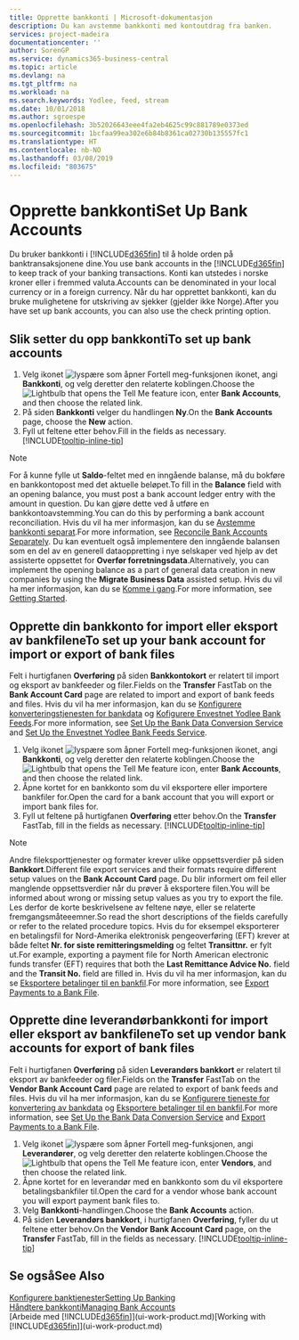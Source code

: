 ```yaml
---
title: Opprette bankkonti | Microsoft-dokumentasjon
description: Du kan avstemme bankkonti med kontoutdrag fra banken.
services: project-madeira
documentationcenter: ''
author: SorenGP
ms.service: dynamics365-business-central
ms.topic: article
ms.devlang: na
ms.tgt_pltfrm: na
ms.workload: na
ms.search.keywords: Yodlee, feed, stream
ms.date: 10/01/2018
ms.author: sgroespe
ms.openlocfilehash: 3b52026643eee4fa2eb4625c99c881789e0373ed
ms.sourcegitcommit: 1bcfaa99ea302e6b84b8361ca02730b135557fc1
ms.translationtype: HT
ms.contentlocale: nb-NO
ms.lasthandoff: 03/08/2019
ms.locfileid: "803675"
---
```

# <a name="set-up-bank-accounts"></a><span data-ttu-id="35c54-103">Opprette bankkonti</span><span class="sxs-lookup"><span data-stu-id="35c54-103">Set Up Bank Accounts</span></span>
<span data-ttu-id="35c54-104">Du bruker bankkonti i [!INCLUDE[d365fin](includes/d365fin_md.md)] til å holde orden på banktransaksjonene dine.</span><span class="sxs-lookup"><span data-stu-id="35c54-104">You use bank accounts in the [!INCLUDE[d365fin](includes/d365fin_md.md)] to keep track of your banking transactions.</span></span> <span data-ttu-id="35c54-105">Konti kan utstedes i norske kroner eller i fremmed valuta.</span><span class="sxs-lookup"><span data-stu-id="35c54-105">Accounts can be denominated in your local currency or in a foreign currency.</span></span> <span data-ttu-id="35c54-106">Når du har opprettet bankkonti, kan du bruke mulighetene for utskriving av sjekker (gjelder ikke Norge).</span><span class="sxs-lookup"><span data-stu-id="35c54-106">After you have set up bank accounts, you can also use the check printing option.</span></span>

## <a name="to-set-up-bank-accounts"></a><span data-ttu-id="35c54-107">Slik setter du opp bankkonti</span><span class="sxs-lookup"><span data-stu-id="35c54-107">To set up bank accounts</span></span>
1. <span data-ttu-id="35c54-108">Velg ikonet ![lyspære som åpner Fortell meg-funksjonen](media/ui-search/search_small.png "Fortell hva du vil gjøre") ikonet, angi **Bankkonti**, og velg deretter den relaterte koblingen.</span><span class="sxs-lookup"><span data-stu-id="35c54-108">Choose the ![Lightbulb that opens the Tell Me feature](media/ui-search/search_small.png "Tell me what you want to do") icon, enter **Bank Accounts**, and then choose the related link.</span></span>
2. <span data-ttu-id="35c54-109">På siden **Bankkonti** velger du handlingen **Ny**.</span><span class="sxs-lookup"><span data-stu-id="35c54-109">On the **Bank Accounts** page, choose the **New** action.</span></span>
3. <span data-ttu-id="35c54-110">Fyll ut feltene etter behov.</span><span class="sxs-lookup"><span data-stu-id="35c54-110">Fill in the fields as necessary.</span></span> [!INCLUDE[tooltip-inline-tip](includes/tooltip-inline-tip_md.md)]

> [!NOTE]
> <span data-ttu-id="35c54-111">For å kunne fylle ut **Saldo**-feltet med en inngående balanse, må du bokføre en bankkontopost med det aktuelle beløpet.</span><span class="sxs-lookup"><span data-stu-id="35c54-111">To fill in the **Balance** field with an opening balance, you must post a bank account ledger entry with the amount in question.</span></span> <span data-ttu-id="35c54-112">Du kan gjøre dette ved å utføre en bankkontoavstemming.</span><span class="sxs-lookup"><span data-stu-id="35c54-112">You can do this by performing a bank account reconciliation.</span></span> <span data-ttu-id="35c54-113">Hvis du vil ha mer informasjon, kan du se [Avstemme bankkonti separat](bank-how-reconcile-bank-accounts-separately.md).</span><span class="sxs-lookup"><span data-stu-id="35c54-113">For more information, see [Reconcile Bank Accounts Separately](bank-how-reconcile-bank-accounts-separately.md).</span></span> <span data-ttu-id="35c54-114">Du kan eventuelt også implementere den inngående balansen som en del av en generell dataoppretting i nye selskaper ved hjelp av det assisterte oppsettet for **Overfør forretningsdata**.</span><span class="sxs-lookup"><span data-stu-id="35c54-114">Alternatively, you can implement the opening balance as a part of general data creation in new companies by using the **Migrate Business Data** assisted setup.</span></span> <span data-ttu-id="35c54-115">Hvis du vil ha mer informasjon, kan du se [Komme i gang](product-get-started.md).</span><span class="sxs-lookup"><span data-stu-id="35c54-115">For more information, see [Getting Started](product-get-started.md).</span></span>

## <a name="to-set-up-your-bank-account-for-import-or-export-of-bank-files"></a><span data-ttu-id="35c54-116">Opprette din bankkonto for import eller eksport av bankfilene</span><span class="sxs-lookup"><span data-stu-id="35c54-116">To set up your bank account for import or export of bank files</span></span>
<span data-ttu-id="35c54-117">Felt i hurtigfanen **Overføring** på siden **Bankkontokort** er relatert til import og eksport av bankfeeder og filer.</span><span class="sxs-lookup"><span data-stu-id="35c54-117">Fields on the **Transfer** FastTab on the **Bank Account Card** page are related to import and export of bank feeds and files.</span></span> <span data-ttu-id="35c54-118">Hvis du vil ha mer informasjon, kan du se [Konfigurere konverteringstjenesten for bankdata](bank-how-setup-bank-data-conversion-service.md) og [Kofigurere Envestnet Yodlee Bank Feeds](bank-how-setup-bank-statement-service.md).</span><span class="sxs-lookup"><span data-stu-id="35c54-118">For more information, see [Set Up the Bank Data Conversion Service](bank-how-setup-bank-data-conversion-service.md) and [Set Up the Envestnet Yodlee Bank Feeds Service](bank-how-setup-bank-statement-service.md).</span></span>

1. <span data-ttu-id="35c54-119">Velg ikonet ![lyspære som åpner Fortell meg-funksjonen](media/ui-search/search_small.png "Fortell hva du vil gjøre") ikonet, angi **Bankkonti**, og velg deretter den relaterte koblingen.</span><span class="sxs-lookup"><span data-stu-id="35c54-119">Choose the ![Lightbulb that opens the Tell Me feature](media/ui-search/search_small.png "Tell me what you want to do") icon, enter **Bank Accounts**, and then choose the related link.</span></span>
2. <span data-ttu-id="35c54-120">Åpne kortet for en bankkonto som du vil eksportere eller importere bankfiler for.</span><span class="sxs-lookup"><span data-stu-id="35c54-120">Open the card for a bank account that you will export or import bank files for.</span></span>
3. <span data-ttu-id="35c54-121">Fyll ut feltene på hurtigfanen **Overføring** etter behov.</span><span class="sxs-lookup"><span data-stu-id="35c54-121">On the **Transfer** FastTab, fill in the fields as necessary.</span></span> [!INCLUDE[tooltip-inline-tip](includes/tooltip-inline-tip_md.md)]

> [!NOTE]  
>   <span data-ttu-id="35c54-122">Andre fileksporttjenester og formater krever ulike oppsettsverdier på siden **Bankkort**.</span><span class="sxs-lookup"><span data-stu-id="35c54-122">Different file export services and their formats require different setup values on the **Bank Account Card** page.</span></span> <span data-ttu-id="35c54-123">Du blir informert om feil eller manglende oppsettsverdier når du prøver å eksportere filen.</span><span class="sxs-lookup"><span data-stu-id="35c54-123">You will be informed about wrong or missing setup values as you try to export the file.</span></span> <span data-ttu-id="35c54-124">Les derfor de korte beskrivelsene av feltene nøye, eller se relaterte fremgangsmåteeemner.</span><span class="sxs-lookup"><span data-stu-id="35c54-124">So read the short descriptions of the fields carefully or refer to the related procedure topics.</span></span> <span data-ttu-id="35c54-125">Hvis du for eksempel eksporterer en betalingsfil for Nord-Amerika elektronisk pengeoverføring (EFT) krever at både feltet **Nr. for siste remitteringsmelding** og feltet **Transittnr.** er fylt ut.</span><span class="sxs-lookup"><span data-stu-id="35c54-125">For example, exporting a payment file for North American electronic funds transfer (EFT) requires that both the **Last Remittance Advice No.** field and the **Transit No.** field are filled in.</span></span> <span data-ttu-id="35c54-126">Hvis du vil ha mer informasjon, kan du se [Eksportere betalinger til en bankfil](payables-how-export-payments-bank-file.md).</span><span class="sxs-lookup"><span data-stu-id="35c54-126">For more information, see [Export Payments to a Bank File](payables-how-export-payments-bank-file.md).</span></span>

## <a name="to-set-up-vendor-bank-accounts-for-export-of-bank-files"></a><span data-ttu-id="35c54-127">Opprette dine leverandørbankkonti for import eller eksport av bankfilene</span><span class="sxs-lookup"><span data-stu-id="35c54-127">To set up vendor bank accounts for export of bank files</span></span>
<span data-ttu-id="35c54-128">Felt i hurtigfanen **Overføring** på siden **Leverandørs bankkort** er relatert til eksport av bankfeeder og filer.</span><span class="sxs-lookup"><span data-stu-id="35c54-128">Fields on the **Transfer** FastTab on the **Vendor Bank Account Card** page are related to export of bank feeds and files.</span></span> <span data-ttu-id="35c54-129">Hvis du vil ha mer informasjon, kan du se [Konfigurere tjeneste for konvertering av bankdata](bank-how-setup-bank-data-conversion-service.md) og [Eksportere betalinger til en bankfil](payables-how-export-payments-bank-file.md).</span><span class="sxs-lookup"><span data-stu-id="35c54-129">For more information, see [Set Up the Bank Data Conversion Service](bank-how-setup-bank-data-conversion-service.md) and [Export Payments to a Bank File](payables-how-export-payments-bank-file.md).</span></span>

1. <span data-ttu-id="35c54-130">Velg ikonet ![lyspære som åpner Fortell meg-funksjonen](media/ui-search/search_small.png "Fortell hva du vil gjøre"), angi **Leverandører**, og velg deretter den relaterte koblingen.</span><span class="sxs-lookup"><span data-stu-id="35c54-130">Choose the ![Lightbulb that opens the Tell Me feature](media/ui-search/search_small.png "Tell me what you want to do") icon, enter **Vendors**, and then choose the related link.</span></span>
2. <span data-ttu-id="35c54-131">Åpne kortet for en leverandør med en bankkonto som du vil eksportere betalingsbankfiler til.</span><span class="sxs-lookup"><span data-stu-id="35c54-131">Open the card for a vendor whose bank account you will export payment bank files to.</span></span>
3. <span data-ttu-id="35c54-132">Velg **Bankkonti**-handlingen.</span><span class="sxs-lookup"><span data-stu-id="35c54-132">Choose the **Bank Accounts** action.</span></span>
3. <span data-ttu-id="35c54-133">På siden **Leverandørs bankkort**, i hurtigfanen **Overføring**, fyller du ut feltene etter behov.</span><span class="sxs-lookup"><span data-stu-id="35c54-133">On the **Vendor Bank Account Card** page, on the **Transfer** FastTab, fill in the fields as necessary.</span></span> [!INCLUDE[tooltip-inline-tip](includes/tooltip-inline-tip_md.md)]

## <a name="see-also"></a><span data-ttu-id="35c54-134">Se også</span><span class="sxs-lookup"><span data-stu-id="35c54-134">See Also</span></span>
[<span data-ttu-id="35c54-135">Konfigurere banktjenester</span><span class="sxs-lookup"><span data-stu-id="35c54-135">Setting Up Banking</span></span>](bank-setup-banking.md)  
[<span data-ttu-id="35c54-136">Håndtere bankkonti</span><span class="sxs-lookup"><span data-stu-id="35c54-136">Managing Bank Accounts</span></span>](bank-manage-bank-accounts.md)  
<span data-ttu-id="35c54-137">[Arbeide med [!INCLUDE[d365fin](includes/d365fin_md.md)]](ui-work-product.md)</span><span class="sxs-lookup"><span data-stu-id="35c54-137">[Working with [!INCLUDE[d365fin](includes/d365fin_md.md)]](ui-work-product.md)</span></span>
